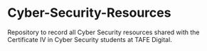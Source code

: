 # Cyber-Security-Resources
Repository to record all Cyber Security resources shared with the Certificate IV in Cyber Security students at TAFE Digital.
